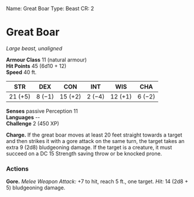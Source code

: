 Name: Great Boar
Type: Beast
CR: 2

# Great Boar
_Large beast, unaligned_

**Armour Class** 11 (natural armour)    
**Hit Points** 45 (6d10 + 12)    
**Speed** 40 ft. 

| STR     | DEX     | CON     | INT     | WIS     | CHA     |
|---------|---------|---------|---------|---------|---------|
| 21 (+5) | 8 (−1)  | 15 (+2) | 2 (−4)  | 12 (+1) | 6 (−2)  |  

**Senses** passive Perception 11    
**Languages** --    
**Challenge** 2 (450 XP) 

**Charge.** If the great boar moves at least 20 feet straight towards a target and then strikes it with a gore attack on the same turn, the target takes an extra 9 (2d8) bludgeoning damage. If the target is a creature, it must succeed on a DC 15 Strength saving throw or be knocked prone. 

### Actions 
**Gore.** _Melee Weapon Attack:_ +7 to hit, reach 5 ft., one target. _Hit:_ 14 (2d8 + 5) bludgeoning damage.